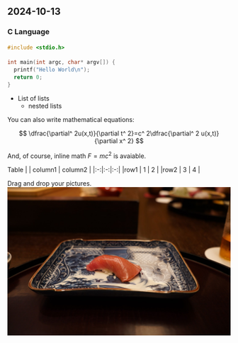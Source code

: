 ## 2024-10-13
### C Language

```c
#include <stdio.h>

int main(int argc, char* argv[]) {
  printf("Hello World\n");
  return 0;
}
```

- List of lists
  - nested lists
  
You can also write mathematical equations:

$$
\dfrac{\partial^ 2u(x,t)}{\partial t^ 2}=c^ 2\dfrac{\partial^ 2 u(x,t)}{\partial x^ 2}
$$

And, of course, inline math $F = mc^2$ is avaiable.

Table
| | column1 | column2 |
|:-:|:-:|:-:|
|row1 | 1 | 2 |
|row2 | 3 | 4 |

Drag and drop your pictures.
![bg left](.images/10e61d33-609d-44e9-b74d-7754687a4788.png)